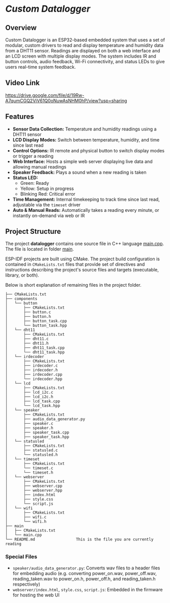 # _Custom Datalogger_

## Overview
Custom Datalogger is an ESP32-based embedded system that uses a set of modular, custom drivers to read and display temperature and humidity data from a DHT11 sensor. Readings are displayed on both a web interface and an LCD screen with multiple display modes. The system includes IR and button controls, audio feedback, Wi-Fi connectivity, and status LEDs to give users real-time system feedback.

## Video Link
https://drive.google.com/file/d/19Rw-A7qumCGQ2ViV61Q0oNuwAsNHM0hP/view?usp=sharing

## Features
- **Sensor Data Collection:** Temperature and humidity readings using a DHT11 sensor  
- **LCD Display Modes:** Switch between temperature, humidity, and time since last read  
- **Control Options:** IR remote and physical button to switch display modes or trigger a reading  
- **Web Interface:** Hosts a simple web server displaying live data and allowing manual readings  
- **Speaker Feedback:** Plays a sound when a new reading is taken  
- **Status LED:**  
  - Green: Ready  
  - Yellow: Setup in progress  
  - Blinking Red: Critical error  
- **Time Management:** Internal timekeeping to track time since last read, adjustable via the `timeset` driver  
- **Auto & Manual Reads:** Automatically takes a reading every minute, or instantly on-demand via web or IR  

## Project Structure

The project **datalogger** contains one source file in C++ language [main.cpp](main/main.cpp). The file is located in folder [main](main).

ESP-IDF projects are built using CMake. The project build configuration is contained in `CMakeLists.txt`
files that provide set of directives and instructions describing the project's source files and targets
(executable, library, or both). 

Below is short explanation of remaining files in the project folder.

```
├── CMakeLists.txt
├── components
│   └── button
│       ├── CMakeLists.txt
│       ├── button.c
│       ├── button.h
│       ├── button_task.cpp
│       └── button_task.hpp
│   └── dht11
│       ├── CMakeLists.txt
│       ├── dht11.c
│       ├── dht11.h
│       ├── dht11_task.cpp
│       └── dht11_task.hpp
│   └── irdecoder
│       ├── CMakeLists.txt
│       ├── irdecoder.c
│       ├── irdecoder.h
│       ├── irdecoder.cpp
│       └── irdecoder.hpp
│   └── lcd
│       ├── CMakeLists.txt
│       ├── lcd_i2c.c
│       ├── lcd_i2c.h
│       ├── lcd_task.cpp
│       └── lcd_task.hpp
│   └── speaker
│       ├── CMakeLists.txt
│       ├── audio_data_generator.py
│       ├── speaker.c
│       ├── speaker.h
│       ├── speaker_task.cpp
│       ├── speaker_task.hpp
│   └── statusled
│       ├── CMakeLists.txt
│       ├── statusled.c
│       └── statusled.h
│   └── timeset
│       ├── CMakeLists.txt
│       └── timeset.c
│       └── timeset.h
│   └── webserver
│       ├── CMakeLists.txt
│       ├── webserver.cpp
│       ├── webserver.hpp
│       ├── index.html
│       ├── style.css
│       └── script.js
│   └── wifi
│       ├── CMakeLists.txt
│       ├── wifi.c
│       └── wifi.h
├── main
│   ├── CMakeLists.txt
│   └── main.cpp
└── README.md                  This is the file you are currently reading
```
### Special Files

- `speaker/audio_data_generator.py`: Converts wav files to a header files for embedding audio (e.g. converting power_on.wav, power_off.wav, reading_taken.wav to power_on.h, power_off.h, and reading_taken.h respectively)
- `webserver/index.html`, `style.css`, `script.js`: Embedded in the firmware for hosting the web UI  
